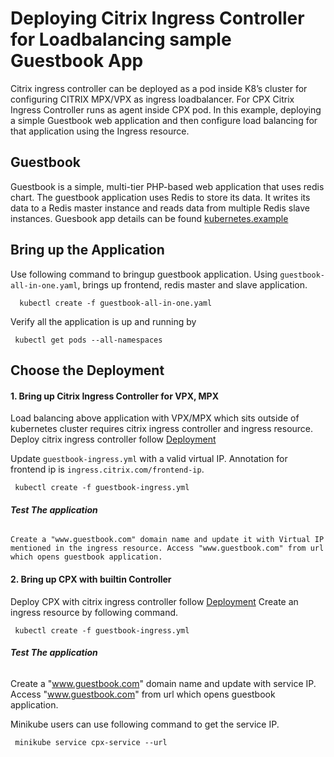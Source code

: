 # **Deploying Citrix Ingress Controller for Loadbalancing sample Guestbook App**
   Citrix ingress controller can be deployed as a pod inside K8’s cluster for configuring CITRIX MPX/VPX as ingress loadbalancer. 
   For CPX Citrix Ingress Controller runs as agent inside CPX pod.
   In this example, deploying a simple Guestbook web application and then configure load balancing for that application using the Ingress resource.
	

## **Guestbook**
   Guestbook is a simple, multi-tier PHP-based web application that uses redis chart.
   The guestbook application uses Redis to store its data. It writes its data to a Redis master instance and reads data from multiple Redis slave instances.
   Guesbook app details can be found [kubernetes.example](https://kubernetes.io/docs/tutorials/stateless-application/guestbook/)

## **Bring up the Application**
  Use following command to bringup guestbook application. Using `guestbook-all-in-one.yaml`, brings up frontend, redis master and slave application.   
  ```
    kubectl create -f guestbook-all-in-one.yaml
  ```
  Verify all the application is up and running by
  ```
   kubectl get pods --all-namespaces
  ```

## **Choose the  Deployment**

#### **1. Bring up Citrix Ingress Controller for VPX, MPX**
   Load balancing above application with  VPX/MPX which sits outside of kubernetes cluster requires citrix ingress controller and ingress resource.
   Deploy citrix ingress controller follow [Deployment](../../deployment)

   Update `guestbook-ingress.yml` with a valid virtual IP. Annotation for frontend ip is `ingress.citrix.com/frontend-ip`.

   ```
    kubectl create -f guestbook-ingress.yml
   ```
######  **Test The application**
    Create a "www.guestbook.com" domain name and update it with Virtual IP mentioned in the ingress resource. Access "www.guestbook.com" from url which opens guestbook application. 
       

#### **2. Bring up CPX with builtin Controller**

   Deploy CPX with citrix ingress controller follow [Deployment](../../deployment)
   Create an ingress resource by following command.
   ```
    kubectl create -f guestbook-ingress.yml
   ```

######  **Test The application**
   Create a "www.guestbook.com" domain name and update with service IP. Access "www.guestbook.com" from url which opens guestbook application. 
   
   Minikube users can use following command to get the service IP.
   ```
    minikube service cpx-service --url 
   ```
